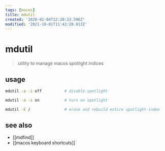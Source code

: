 ```yaml
---
tags: [macos]
title: mdutil
created: '2020-02-04T12:20:33.596Z'
modified: '2021-10-01T11:42:20.013Z'
---
```


# mdutil

> utility to manage macos spotlight indices

## usage

```sh
mdutil -a -i off          # disable spotlight

mdutil -a -i on           # turn on spotlight

mdutil -E /               # erase and rebuild entire spotlight-index
```

## see also

- [[mdfind]]
- [[macos keyboard shortcuts]]

